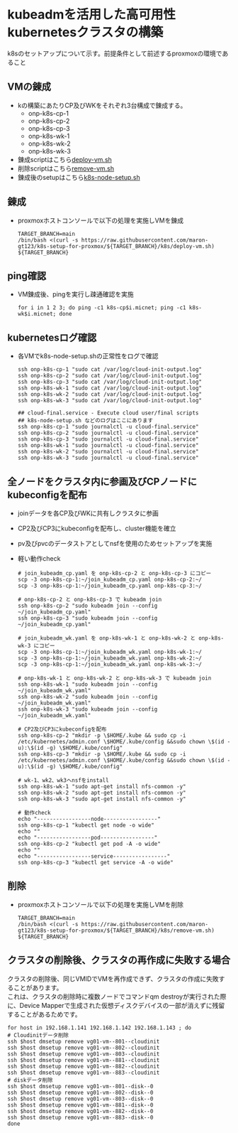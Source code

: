 # kubeadmを活用した高可用性kubernetesクラスタの構築<br>
k8sのセットアップについて示す。前提条件として前述するproxmoxの環境であること

## VMの錬成<br>
* kの構築にあたりCP及びWKをそれぞれ3台構成で錬成する。
  * onp-k8s-cp-1
  * onp-k8s-cp-2
  * onp-k8s-cp-3
  * onp-k8s-wk-1
  * onp-k8s-wk-2
  * onp-k8s-wk-3
* 錬成scriptはこちら[deploy-vm.sh](https://github.com/maron-gt123/k8s-setup-for-proxmox/blob/main/k8s/deploy-vm.sh)
* 削除scriptはこちら[remove-vm.sh](https://github.com/maron-gt123/k8s-setup-for-proxmox/blob/main/k8s/remove-vm.sh)
* 錬成後のsetupはこちら[k8s-node-setup.sh](https://github.com/maron-gt123/k8s-setup-for-proxmox/blob/main/k8s/k8s-node-setup.sh)

## 錬成
* proxmoxホストコンソールで以下の処理を実施しVMを錬成<br>

      TARGET_BRANCH=main
      /bin/bash <(curl -s https://raw.githubusercontent.com/maron-gt123/k8s-setup-for-proxmox/${TARGET_BRANCH}/k8s/deploy-vm.sh) ${TARGET_BRANCH}

## ping確認
* VM錬成後、pingを実行し疎通確認を実施<br>

      for i in 1 2 3; do ping -c1 k8s-cp$i.micnet; ping -c1 k8s-wk$i.micnet; done


## kubernetesログ確認<br>
* 各VMでk8s-node-setup.shの正常性をログで確認

      ssh onp-k8s-cp-1 "sudo cat /var/log/cloud-init-output.log"
      ssh onp-k8s-cp-2 "sudo cat /var/log/cloud-init-output.log"
      ssh onp-k8s-cp-3 "sudo cat /var/log/cloud-init-output.log"
      ssh onp-k8s-wk-1 "sudo cat /var/log/cloud-init-output.log"
      ssh onp-k8s-wk-2 "sudo cat /var/log/cloud-init-output.log"
      ssh onp-k8s-wk-3 "sudo cat /var/log/cloud-init-output.log"
     
      ## cloud-final.service - Execute cloud user/final scripts
      ## k8s-node-setup.sh などのログはここにあります
      ssh onp-k8s-cp-1 "sudo journalctl -u cloud-final.service"
      ssh onp-k8s-cp-2 "sudo journalctl -u cloud-final.service"
      ssh onp-k8s-cp-3 "sudo journalctl -u cloud-final.service"
      ssh onp-k8s-wk-1 "sudo journalctl -u cloud-final.service"
      ssh onp-k8s-wk-2 "sudo journalctl -u cloud-final.service"
      ssh onp-k8s-wk-3 "sudo journalctl -u cloud-final.service"

## 全ノードをクラスタ内に参画及びCPノードにkubeconfigを配布<br>
* joinデータを各CP及びWKに共有しクラスタに参画<br>
* CP2及びCP3にkubeconfigを配布し、cluster機能を確立<br>
* pv及びpvcのデータストアとしてnsfを使用のためセットアップを実施<br>
* 軽い動作check

      # join_kubeadm_cp.yaml を onp-k8s-cp-2 と onp-k8s-cp-3 にコピー
      scp -3 onp-k8s-cp-1:~/join_kubeadm_cp.yaml onp-k8s-cp-2:~/
      scp -3 onp-k8s-cp-1:~/join_kubeadm_cp.yaml onp-k8s-cp-3:~/
      
      # onp-k8s-cp-2 と onp-k8s-cp-3 で kubeadm join
      ssh onp-k8s-cp-2 "sudo kubeadm join --config ~/join_kubeadm_cp.yaml"
      ssh onp-k8s-cp-3 "sudo kubeadm join --config ~/join_kubeadm_cp.yaml"
      
      # join_kubeadm_wk.yaml を onp-k8s-wk-1 と onp-k8s-wk-2 と onp-k8s-wk-3 にコピー
      scp -3 onp-k8s-cp-1:~/join_kubeadm_wk.yaml onp-k8s-wk-1:~/
      scp -3 onp-k8s-cp-1:~/join_kubeadm_wk.yaml onp-k8s-wk-2:~/
      scp -3 onp-k8s-cp-1:~/join_kubeadm_wk.yaml onp-k8s-wk-3:~/
     
      # onp-k8s-wk-1 と onp-k8s-wk-2 と onp-k8s-wk-3 で kubeadm join
      ssh onp-k8s-wk-1 "sudo kubeadm join --config ~/join_kubeadm_wk.yaml"
      ssh onp-k8s-wk-2 "sudo kubeadm join --config ~/join_kubeadm_wk.yaml"
      ssh onp-k8s-wk-3 "sudo kubeadm join --config ~/join_kubeadm_wk.yaml"

      # CP2及びCP3にkubeconfigを配布
      ssh onp-k8s-cp-2 "mkdir -p \$HOME/.kube && sudo cp -i /etc/kubernetes/admin.conf \$HOME/.kube/config &&sudo chown \$(id -u):\$(id -g) \$HOME/.kube/config"
      ssh onp-k8s-cp-3 "mkdir -p \$HOME/.kube && sudo cp -i /etc/kubernetes/admin.conf \$HOME/.kube/config &&sudo chown \$(id -u):\$(id -g) \$HOME/.kube/config"

      # wk-1、wk2、wk3へnsfをinstall
      ssh onp-k8s-wk-1 "sudo apt-get install nfs-common -y"
      ssh onp-k8s-wk-2 "sudo apt-get install nfs-common -y"
      ssh onp-k8s-wk-3 "sudo apt-get install nfs-common -y"

      # 動作check
      echo "-----------------node-----------------"
      ssh onp-k8s-cp-1 "kubectl get node -o wide"
      echo ""
      echo "-----------------pod-----------------"
      ssh onp-k8s-cp-2 "kubectl get pod -A -o wide"
      echo ""
      echo "-----------------service-----------------"
      ssh onp-k8s-cp-3 "kubectl get service -A -o wide"

## 削除
* proxmoxホストコンソールで以下の処理を実施しVMを削除<br>

      TARGET_BRANCH=main
      /bin/bash <(curl -s https://raw.githubusercontent.com/maron-gt123/k8s-setup-for-proxmox/${TARGET_BRANCH}/k8s/remove-vm.sh) ${TARGET_BRANCH}

## クラスタの削除後、クラスタの再作成に失敗する場合<br>
クラスタの削除後、同じVMIDでVMを再作成できず、クラスタの作成に失敗することがあります。<br>
これは、クラスタの削除時に複数ノードでコマンドqm destroyが実行された際に、Device Mapperで生成された仮想ディスクデバイスの一部が消えずに残留することがあるためです。<br>

    
    for host in 192.168.1.141 192.168.1.142 192.168.1.143 ; do
    # Cloudinitデータ削除
    ssh $host dmsetup remove vg01-vm--801--cloudinit
    ssh $host dmsetup remove vg01-vm--802--cloudinit
    ssh $host dmsetup remove vg01-vm--803--cloudinit
    ssh $host dmsetup remove vg01-vm--881--cloudinit
    ssh $host dmsetup remove vg01-vm--882--cloudinit
    ssh $host dmsetup remove vg01-vm--883--cloudinit
    # diskデータ削除
    ssh $host dmsetup remove vg01-vm--801--disk--0
    ssh $host dmsetup remove vg01-vm--802--disk--0
    ssh $host dmsetup remove vg01-vm--803--disk--0
    ssh $host dmsetup remove vg01-vm--881--disk--0
    ssh $host dmsetup remove vg01-vm--882--disk--0
    ssh $host dmsetup remove vg01-vm--883--disk--0
    done
    
